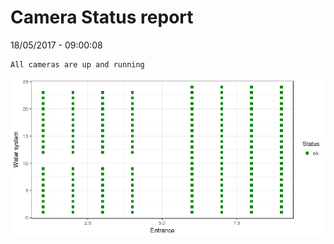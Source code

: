 Camera Status report
================
18/05/2017 - 09:00:08

    All cameras are up and running

![](camreport_files/figure-markdown_github/unnamed-chunk-2-1.png)
